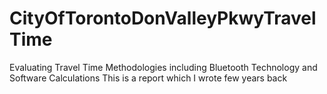 # CityOfTorontoDonValleyPkwyTravelTime
Evaluating Travel Time Methodologies including Bluetooth Technology and Software Calculations
This is a report which I wrote few years back
